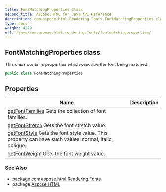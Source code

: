 ```yaml
---
title: FontMatchingProperties Class
second_title: Aspose.HTML for Java API Reference
description: com.aspose.html.Rendering.Fonts.FontMatchingProperties class. This class contains properties which describe the font being matched
type: docs
weight: 4270
url: /java/com.aspose.html.rendering.fonts/fontmatchingproperties/
---
```

## FontMatchingProperties class

This class contains properties which describe the font being matched.

```java
public class FontMatchingProperties
```

## Properties

| Name | Description |
| --- | --- |
| [getFontFamilies](../../com.aspose.html.rendering.fonts/fontmatchingproperties/fontfamilies/) Gets the collection of font families. |
| [getFontStretch](../../com.aspose.html.rendering.fonts/fontmatchingproperties/fontstretch/) Gets the font stretch value. |
| [getFontStyle](../../com.aspose.html.rendering.fonts/fontmatchingproperties/fontstyle/) Gets the font style value. This property can have such values: normal, italic, oblique. |
| [getFontWeight](../../com.aspose.html.rendering.fonts/fontmatchingproperties/fontweight/) Gets the font weight value. |

### See Also

* package [com.aspose.html.Rendering.Fonts](../../com.aspose.html.rendering.fonts/)
* package [Aspose.HTML](../../)
